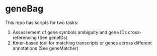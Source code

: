 # geneBag
This repo has scripts for two tasks:

1. Assessement of gene symbols ambiguity and gene IDs cross-referencing (See geneIDs)
2. Kmer-based tool for matching transcripts or genes across different annotations (See geneMatcher)

